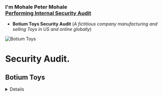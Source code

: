 <h3>I'm Mohale Peter Mohale <br/><a href="https://www.linkedin.com/in/mohalemohale/">Performing Internal Security Audit</a> <a 

<h2></h2>

- <b>Botium Toys Security Audit</b> (*A fictitious company manufacturing and selling Toys in US and online globally*)
 
 ![Botium Toys](https://i.imgur.com/eLDozsm.jpg)
 
 # Security Audit.
## Botium Toys
<details>
  <summary>Table of Contents</summary>

  ### Audit Scope and Gols
  
  1. Scope
     * Baz
     * Qux
  2. Goals
     * Baz
     * Qux

 
 
 
 
  

<h2> 🤳 Connect with me:</h2>

[<img align="left" alt="JoshMadakor | Twitter" width="22px" src="https://cdn.jsdelivr.net/npm/simple-icons@v3/icons/twitter.svg" />][twitter]
[<img align="left" alt="JoshMadakor | LinkedIn" width="22px" src="https://cdn.jsdelivr.net/npm/simple-icons@v3/icons/linkedin.svg" />][linkedin]


[twitter]: https://twitter.com/Moohale
[linkedin]: https://linkedin.com/in/mohalemohale



